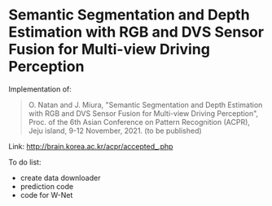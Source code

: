 # Semantic Segmentation and Depth Estimation with RGB and DVS Sensor Fusion for Multi-view Driving Perception

Implementation of:
> O. Natan and J. Miura, "Semantic Segmentation and Depth Estimation with RGB and DVS Sensor Fusion for Multi-view Driving Perception", Proc. of the 6th Asian Conference on Pattern Recognition (ACPR), Jeju island, 9-12 November, 2021. (to be published)

Link: http://brain.korea.ac.kr/acpr/accepted_.php


To do list:
- create data downloader
- prediction code
- code for W-Net